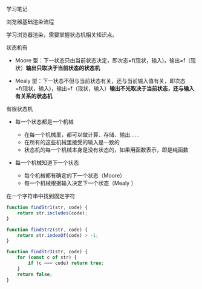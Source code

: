 学习笔记

浏览器基础渲染流程

学习浏览器渲染，需要掌握状态机相关知识点。

状态机有

-   Moore 型：下一状态只由当前状态决定，即次态=f(现状，输入)，输出=f（现状）**输出只取决于当前状态的状态机**

-   Mealy 型：下一状态不但与当前状态有关，还与当前输入值有关，即次态=f(现状，输入)，输出=f（现状，输入）**输出不光取决于当前状态，还与输入有关系的状态机**

有限状态机

-   每一个状态都是一个机械

    -   在每一个机械里，都可以做计算、存储、输出……
    -   在所有的这些机械里接受的输入是一致的
    -   状态机的每一个机械本身是没有状态的，如果用函数表示，即是纯函数

-   每一个机械知道下一个状态

    -   每个机械都有确定的下一个状态（Moore）
    -   每一个机械根据输入决定下一个状态（Mealy ）

在一个字符串中找到固定字符

```js
function findStr1(str, code) {
    return str.includes(code);
}

function findStr2(str, code) {
    return str.indexOf(code) > -1;
}

function findStr3(str, code) {
    for (const c of str) {
        if (c === code) return true;
    }
    return false;
}
```

